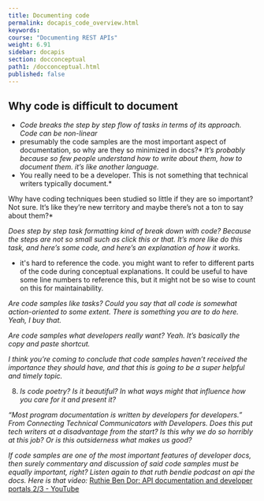 ```yaml
---
title: Documenting code
permalink: docapis_code_overview.html
keywords:
course: "Documenting REST APIs"
weight: 6.91
sidebar: docapis
section: docconceptual
path1: /docconceptual.html
published: false
---
```



## Why code is difficult to document
- *Code breaks the step by step flow of tasks in terms of its approach.  Code can be non-linear*
- presumably the code samples are the most important aspect of documentation, so why are they so minimized in docs?* *It’s probably because so few people understand how to write about them, how to document them. it’s like another language.*
- You really need to be a developer. This is not something that technical writers typically document.*

Why have coding techniques been studied so little if they are so important? Not sure. It’s like they’re new territory and maybe there’s not a ton to say about them?*

 *Does step by step task formatting kind of break down with code? Because the steps are not so small such as click this or that. It’s more like do this task, and here’s some code, and here’s an explanation of how it works.*

- it's hard to reference the code. you might want to refer to different parts of the code during conceptual explanations.  It could be useful to have some line numbers to reference this, but it might not be so wise to count on this for maintainability.

 *Are code samples like tasks? Could you say that all code is somewhat action-oriented to some extent. There is something you are to do here. Yeah, I buy that.*

  *Are code samples what developers really want? Yeah. It’s basically the copy and paste shortcut.*

  *I think you’re coming to conclude that code samples haven’t received the importance they should have, and that this is going to be a super helpful and timely topic.*

8. *Is code poetry? Is it beautiful? In what ways might that influence how you care for it and present it?*

 *“Most program documentation is written by developers for*
*developers.” From Connecting Technical Communicators with Developers. Does this put tech writers at a disadvantage from the start? Is this why we do so horribly at this job? Or is this outsiderness what makes us good?*

*If code samples are one of the most important features of developer docs, then surely commentary and discussion of said code samples must be equally important, right? Listen again to that ruth bendie podcast on api the docs. Here is that video:* [Ruthie Ben Dor: API documentation and developer portals 2/3 - YouTube](https://www.youtube.com/watch?v=oItYMZHJv3g)
